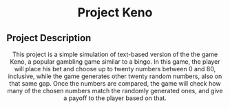 <h1 align="center">Project Keno</h1>

## Project Description
<p align="center">This project is a simple simulation of text-based version of the the game Keno, a popular gambling game similar to a bingo. In this game, the player will place his bet and choose up to twenty numbers between 0 and 80, inclusive, while the game generates other twenty random numbers, also on that same gap. Once the numbers are compared, the game will check how many of the chosen numbers match the randomly generated ones, and give a payoff to the player based on that.</p>
